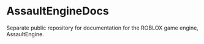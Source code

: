 # AssaultEngineDocs
Separate public repository for documentation for the ROBLOX game engine, AssaultEngine.
